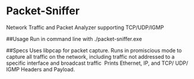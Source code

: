 # Packet-Sniffer
Network Traffic and Packet Analyzer supporting TCP/UDP/IGMP

##Usage
    Run in command line with
    ./packet-sniffer.exe

##Specs
  Uses libpcap for packet capture. 
  Runs in promiscious mode to capture all traffic on the network, including traffic not addressed to a specific interface 
  and broadcast traffic 
  Prints Ethernet, IP, and TCP/ UDP/ IGMP Headers and Payload. 
  
        
